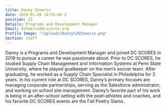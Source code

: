```yaml
---
title: Danny Sheerin
date: 2019-01-28 14:55:00 Z
position: 23
Details: Programs and Development Manager
Email: dsheerin@dcscores.org
Profile Image: "/uploads/Danny%20Sheerin.png"
Section: staff
---
```


Danny is a Programs and Development Manager and joined DC SCORES in 2019 to pursue a career he was passionate about. Prior to DC SCORES, he studied Supply Chain Management and Information Systems at Penn State University, where he played goalkeeper on the men’s soccer team. After graduating, he worked as a Supply Chain Specialist in Philadelphia for 3 years. In his current role at DC SCORES, Danny’s primary focuses are managing corporate partnerships, serving as the Salesforce administrator, and working on school site management. Danny’s favorite part of his work is being in an after-school setting with the poet-athletes and coaches, and his favorite DC SCORES events are the Fall Poetry Slams.